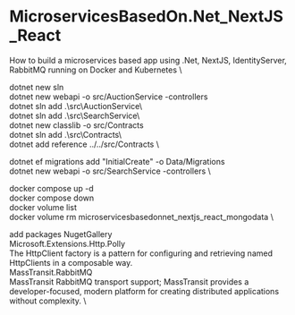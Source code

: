 # MicroservicesBasedOn.Net_NextJS_React

How to build a microservices based app using .Net, NextJS, IdentityServer, RabbitMQ running on Docker and Kubernetes \

dotnet new sln \
dotnet new webapi -o src/AuctionService -controllers \
dotnet sln add .\src\AuctionService\ \
dotnet sln add .\src\SearchService\ \
dotnet new classlib -o src/Contracts \
dotnet sln add .\src\Contracts\ \
dotnet add reference ../../src/Contracts \

dotnet ef migrations add "InitialCreate" -o Data/Migrations \
dotnet new webapi -o src/SearchService -controllers \

docker compose up -d \
docker compose down \
docker volume list \
docker volume rm microservicesbasedonnet_nextjs_react_mongodata \

add packages NugetGallery \
Microsoft.Extensions.Http.Polly \
The HttpClient factory is a pattern for configuring and retrieving named HttpClients in a composable way. \
MassTransit.RabbitMQ \
MassTransit RabbitMQ transport support; MassTransit provides a developer-focused, modern platform for creating distributed applications without complexity. \
